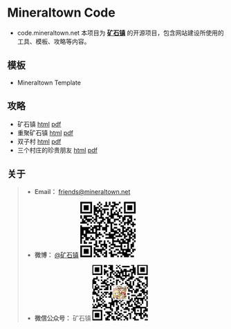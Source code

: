 # Mineraltown Code

- code.mineraltown.net
本项目为 [**矿石镇**](https://www.mineraltown.net) 的开源项目，包含网站建设所使用的工具、模板、攻略等内容。

## 模板

- Mineraltown Template

## 攻略

- 矿石镇 [html]()  [pdf]()
- 重聚矿石镇 [html]() [pdf]()
- 双子村 [html]() [pdf]()
- 三个村庄的珍贵朋友 [html]() [pdf]()

## 关于

> - **Email：** friends@mineraltown.net
>  
> - **微博：** [@矿石镇](https://weibo.com/mineraltown)
> ![weibo](qrcode_weibo.jpg)
>  
> - **微信公众号：** 矿石镇
> ![mp.weixin](qrcode_mp.weixin.jpg)
